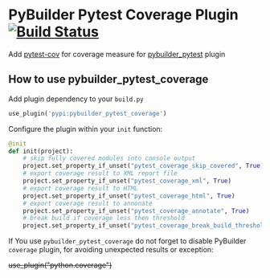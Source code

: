 PyBuilder Pytest Coverage Plugin [![Build Status](https://travis-ci.org/AlexeySanko/pybuilder_pytest_coverage.svg?branch=master)](https://travis-ci.org/AlexeySanko/pybuilder_pytest_coverage)
=======================

Add [pytest-cov](http://pytest-cov.readthedocs.io/en/latest/index.html) 
for coverage measure for [pybuilder_pytest](https://github.com/AlexeySanko/pybuilder_pytest)
plugin 

How to use pybuilder_pytest_coverage
----------------------------------

Add plugin dependency to your `build.py`
```python
use_plugin('pypi:pybuilder_pytest_coverage')
```

Configure the plugin within your `init` function:
```python
@init
def init(project):
    # skip fully covered modules into console output
    project.set_property_if_unset("pytest_coverage_skip_covered", True)
    # export coverage result to XML report file
    project.set_property_if_unset("pytest_coverage_xml", True)
    # export coverage result to HTML
    project.set_property_if_unset("pytest_coverage_html", True)
    # export coverage result to annonate
    project.set_property_if_unset("pytest_coverage_annotate", True)
    # break build if coverage less then threshold
    project.set_property_if_unset("pytest_coverage_break_build_threshold", 50)
```

If You use `pybuilder_pytest_coverage` do not forget to disable PyBuilder `coverage` plugin, 
for avoiding unexpected results or exception:

~~use_plugin("python.coverage")~~
